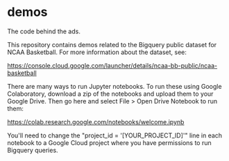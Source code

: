 # demos
The code behind the ads.

This repository contains demos related to the Bigquery public dataset for NCAA Basketball. For more information about the dataset, see:

https://console.cloud.google.com/launcher/details/ncaa-bb-public/ncaa-basketball


There are many ways to run Jupyter notebooks. To run these using Google Colaboratory, download a zip of the notebooks and upload them to your Google Drive. Then go here and select File > Open Drive Notebook to run them:

https://colab.research.google.com/notebooks/welcome.ipynb

You'll need to change the "project_id = '[YOUR_PROJECT_ID]'" line in each notebook to a Google Cloud project where you have permissions to run Bigquery queries.

